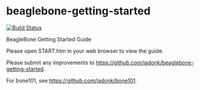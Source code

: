 beaglebone-getting-started
==========================
[![Build Status](https://travis-ci.org/moto-timo/beaglebone-getting-started.svg)](https://travis-ci.org/moto-timo/beaglebone-getting-started)

BeagleBone Getting Started Guide

Please open START.htm in your web browser to view the guide.

Please submit any improvements to https://github.com/jadonk/beaglebone-getting-started.

For bone101, see https://github.com/jadonk/bone101.

